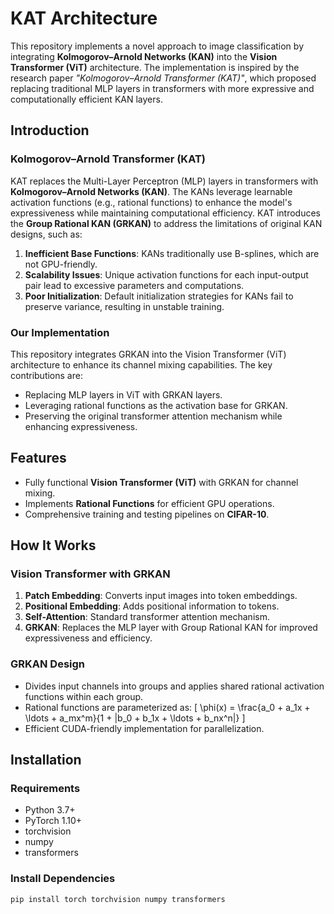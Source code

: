 # KAT Architecture

This repository implements a novel approach to image classification by integrating **Kolmogorov–Arnold Networks (KAN)** into the **Vision Transformer (ViT)** architecture. The implementation is inspired by the research paper *"Kolmogorov–Arnold Transformer (KAT)"*, which proposed replacing traditional MLP layers in transformers with more expressive and computationally efficient KAN layers.

## Introduction

### Kolmogorov–Arnold Transformer (KAT)
KAT replaces the Multi-Layer Perceptron (MLP) layers in transformers with **Kolmogorov–Arnold Networks (KAN)**. The KANs leverage learnable activation functions (e.g., rational functions) to enhance the model's expressiveness while maintaining computational efficiency. KAT introduces the **Group Rational KAN (GRKAN)** to address the limitations of original KAN designs, such as:
1. **Inefficient Base Functions**: KANs traditionally use B-splines, which are not GPU-friendly.
2. **Scalability Issues**: Unique activation functions for each input-output pair lead to excessive parameters and computations.
3. **Poor Initialization**: Default initialization strategies for KANs fail to preserve variance, resulting in unstable training.

### Our Implementation
This repository integrates GRKAN into the Vision Transformer (ViT) architecture to enhance its channel mixing capabilities. The key contributions are:
- Replacing MLP layers in ViT with GRKAN layers.
- Leveraging rational functions as the activation base for GRKAN.
- Preserving the original transformer attention mechanism while enhancing expressiveness.

## Features
- Fully functional **Vision Transformer (ViT)** with GRKAN for channel mixing.
- Implements **Rational Functions** for efficient GPU operations.
- Comprehensive training and testing pipelines on **CIFAR-10**.

## How It Works

### Vision Transformer with GRKAN
1. **Patch Embedding**: Converts input images into token embeddings.
2. **Positional Embedding**: Adds positional information to tokens.
3. **Self-Attention**: Standard transformer attention mechanism.
4. **GRKAN**: Replaces the MLP layer with Group Rational KAN for improved expressiveness and efficiency.

### GRKAN Design
- Divides input channels into groups and applies shared rational activation functions within each group.
- Rational functions are parameterized as:
  \[ \phi(x) = \frac{a_0 + a_1x + \ldots + a_mx^m}{1 + |b_0 + b_1x + \ldots + b_nx^n|} \]
- Efficient CUDA-friendly implementation for parallelization.

## Installation

### Requirements
- Python 3.7+
- PyTorch 1.10+
- torchvision
- numpy
- transformers

### Install Dependencies
```bash
pip install torch torchvision numpy transformers
